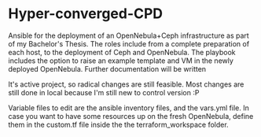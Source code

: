 # Hyper-converged-CPD
Ansible for the deployment of an OpenNebula+Ceph infrastructure as part of my Bachelor's Thesis.
The roles include from a complete preparation of each host, to the deployment of Ceph and OpenNebula. The playbook includes the option to raise an example template and VM in the newly deployed OpenNebula.
Further documentation will be written

It's active project, so radical changes are still feasible. Most changes are still done in local because I'm still new to control version :P

Variable files to edit are the ansible inventory files, and the vars.yml file. In case you want to have some resources up on the fresh OpenNebula, define them in the custom.tf file inside the  the terraform_workspace folder.
